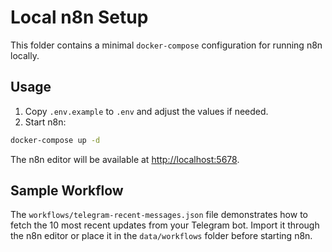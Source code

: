 # Local n8n Setup

This folder contains a minimal `docker-compose` configuration for running n8n locally.

## Usage

1. Copy `.env.example` to `.env` and adjust the values if needed.
2. Start n8n:

```bash
docker-compose up -d
```

The n8n editor will be available at [http://localhost:5678](http://localhost:5678).

## Sample Workflow

The `workflows/telegram-recent-messages.json` file demonstrates how to fetch the
10 most recent updates from your Telegram bot. Import it through the n8n editor
or place it in the `data/workflows` folder before starting n8n.
